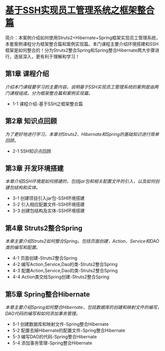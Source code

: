 # [基于SSH实现员工管理系统之框架整合篇](https://www.imooc.com/learn/586)
简介：本案例介绍如何使用Struts2+Hibernate+Spring框架实现员工管理系统，本套案例课程分为框架整合篇和案例实现篇。本门课程主要介绍环境搭建和SSH框架是如何整合的！分为Struts2整合Spring和Spring整合Hibernate两大步骤进行，逐层深入，更有利于理解和学习！

## 第1章 课程介绍
*介绍本门课程要学习的主要内容。说明基于SSH实现员工管理系统的案例是由两门课程组成，分为框架整合篇和案例实现篇。*
- 1-1 课程介绍-基于SSH之框架整合篇

## 第2章 知识点回顾
*为了更好地进行学习，本章对Struts2、Hibernate和Spring的基础知识进行简单回顾。*
- 2-1 SSH知识点回顾

## 第3章 开发环境搭建
*本章介绍SSH环境是如何搭建的，包括jar包和相关配置文件的引入，以及如何创建包结构和实体。*
- 3-1 创建项目引入jar包-SSH环境搭建
- 3-2 引入相应配置文件-SSH环境搭建
- 3-3 创建包结构及实体-SSH环境搭建

## 第4章 Struts2整合Spring
*本章主要介绍Struts2如何整合Spring。包括页面创建，Action、Service和DAO类的编写和配置。*
- 4-1 页面创建-Struts2整合Spring
- 4-2 编写Action,Service,Dao的类-Struts2整合Spring
- 4-3 配置Action,Service,Dao的类-Struts2整合Spring
- 4-4 Action类交给Spring创建-Struts2整合Spring

## 第5章 Spring整合Hibernate
*本章主要介绍Spring如何整合Hibernate，包括数据库的创建和映射文件的编写，DAO代码的编写和如何添加事务管理。*
- 5-1 创建数据库和映射文件-Spring整合Hibernate
- 5-2 配置去掉Hibernate的配置文件-Spring整合Hibernate
- 5-3 编写DAO的代码-Spring整合Hibernate
- 5-4 添加事务管理-Spring整合Hibernate
